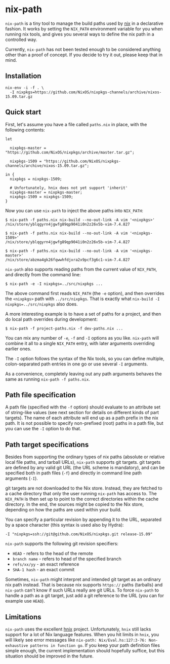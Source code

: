 # nix-path

`nix-path` is a tiny tool to manage the build paths used by
[nix](http://nixos.org/nix) in a declarative fashion. It works by setting the
`NIX_PATH` environment variable for you when running nix tools, and gives you
several ways to define the nix path in a controlled way.

Currently, `nix-path` has not been tested enough to be considered anything
other than a proof of concept. If you decide to try it out, please keep that in
mind.

## Installation

```
nix-env -i -f . \
  -I nixpkgs=https://github.com/NixOS/nixpkgs-channels/archive/nixos-15.09.tar.gz
```

## Quick start

First, let's assume you have a file called `paths.nix` in place, with the
following contents:

```
let

  nixpkgs-master = "https://github.com/NixOS/nixpkgs/archive/master.tar.gz";

  nixpkgs-1509 = "https://github.com/NixOS/nixpkgs-channels/archive/nixos-15.09.tar.gz";

in {
  nixpkgs = nixpkgs-1509;

  # Unfortunately, hnix does not yet support 'inherit'
  nixpkgs-master = nixpkgs-master;
  nixpkgs-1509 = nixpkgs-1509;
}
```

Now you can use `nix-path` to inject the above paths into `NIX_PATH`:

```
$ nix-path -f paths.nix nix-build --no-out-link -A vim '<nixpkgs>'
/nix/store/yblqgyrn4jgwfg89qp9041i0n2z26v5b-vim-7.4.827

$ nix-path -f paths.nix nix-build --no-out-link -A vim '<nixpkgs-1509>'
/nix/store/yblqgyrn4jgwfg89qp9041i0n2z26v5b-vim-7.4.827

$ nix-path -f paths.nix nix-build --no-out-link -A vim '<nixpkgs-master>'
/nix/store/abzma4gk26fqwwhfdjxra2x9pcf3g6c1-vim-7.4.827
```

`nix-path` also supports reading paths from the current value of `NIX_PATH`,
and directly from the command line:

```
$ nix-path -e -I nixpkgs=../src/nixpkgs ...
```

The above command first reads `NIX_PATH` (the `-e` option), and then overrides
the `<nixpkgs>` path with `../src/nixpkgs`. That is exactly what `nix-build -I
nixpkgs=../src/nixpkgs` also does.

A more interesting example is to have a set of paths for a project, and then do
local path overrides during development:

```
$ nix-path -f project-paths.nix -f dev-paths.nix ...
```

You can mix any number of `-e`, `-f` and `-I` options as you like. `nix-path`
will combine it all to a single `NIX_PATH` entry, with later arguments
overriding earlier ones.

The `-I` option follows the syntax of the Nix tools, so you can define
multiple, colon-separated path entries in one go or use several `-I` arguments.

As a convenience, completely leaving out any path arguments behaves the same as
running `nix-path -f paths.nix`.

## Path file specification

A path file (specified with the `-f` option) should evaluate to an attribute
set of string-like values (see next section for details on different kinds of
part targets). The name of each attribute will end up as a path prefix in the
nix path. It is not possible to specify non-prefixed (root) paths in a path
file, but you can use the `-I` option to do that.

## Path target specifications

Besides from supporting the ordinary types of nix paths (absolute or relative
local file paths, and tarball URLs), `nix-path` supports git targets. git
targets are defined by any valid git URL (the URL scheme is mandatory), and can
be specified both in path files (`-f`) and directly in command line path
arguments (`-I`).

git targets are not downloaded to the Nix store. Instead, they are fetched to a
cache directory that only the user running `nix-path` has access to. The
`NIX_PATH` is then set up to point to the correct directories within the cache
directory. In the end, the sources might be copied to the Nix store, depending
on how the paths are used within your build.

You can specify a particular revision by appending it to the URL,
separated by a space character (this syntax is used also by Hydra):

```
-I "nixpkgs=ssh://git@github.com/NixOS/nixpkgs.git release-15.09"
```

`nix-path` supports the following git revision specifiers:

  * `HEAD` - refers to the head of the remote
  * `branch name` - refers to head of the specified branch
  * `refs/xx/yy` - an exact reference
  * `SHA-1 hash` - an exact commit

Sometimes, `nix-path` might interpret and intended git target as an ordinary
nix path instead. That is because nix supports `https://` paths (tarballs) and
`nix-path` can't know if such URLs really are git URLs. To force `nix-path` to
handle a path as a git target, just add a git reference to the URL (you can
for example use `HEAD`).

## Limitations

`nix-path` uses the excellent [hnix](https://github.com/jwiegley/hnix) project.
Unfortunately, `hnix` still lacks support for a lot of Nix language features.
When you hit limits in `hnix`, you will likely see error messages like
`nix-path: Nix/Eval.hs:127:3-76: Non-exhaustive patterns in function go`. If
you keep your path definition files simple enough, the current implementation
should hopefully suffice, but this situation should be improved in the future.
